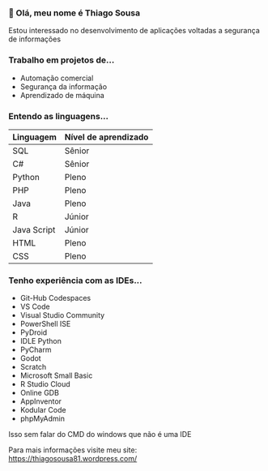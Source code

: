### 👋 Olá, meu nome é Thiago Sousa
Estou interessado no desenvolvimento de aplicações voltadas a segurança de informações
### Trabalho em projetos de...
- Automação comercial 
- Segurança da informação
- Aprendizado de máquina
### Entendo as linguagens...
| Linguagem | Nível de aprendizado |
| --------- | -------------------- |
| SQL | Sênior |
| C# | Sênior | 
| Python | Pleno |
| PHP | Pleno |
| Java | Pleno |
| R | Júnior |
| Java Script | Júnior |
| HTML | Pleno |
| CSS | Pleno |
### Tenho experiência com as IDEs...
- Git-Hub Codespaces
- VS Code
- Visual Studio Community
- PowerShell ISE
- PyDroid
- IDLE Python
- PyCharm
- Godot
- Scratch
- Microsoft Small Basic
- R Studio Cloud
- Online GDB
- AppInventor
- Kodular Code
- phpMyAdmin

Isso sem falar do CMD do windows que não é uma IDE

Para mais informações visite meu site: https://thiagosousa81.wordpress.com/
<!---
ThiagoSousa81/ThiagoSousa81 is a ✨ special ✨ repository because its `README.md` (this file) appears on your GitHub profile.
You can click the Preview link to take a look at your changes.
--->
